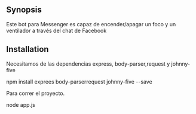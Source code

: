 ## Synopsis

Este bot para Messenger es capaz de encender/apagar un foco y un ventilador a través del chat de Facebook



## Installation

Necesitamos de las dependencias express, body-parser,request y johnny-five

npm install exprees body-parserrequest johnny-five --save

Para correr el proyecto.

node app.js

